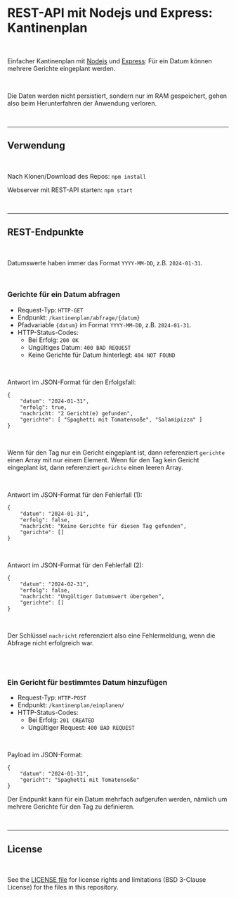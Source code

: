 # REST-API mit Nodejs und Express: Kantinenplan #

<br>

Einfacher Kantinenplan mit [Nodejs](https://nodejs.org) und [Express](https://expressjs.com):
Für ein Datum können mehrere Gerichte eingeplant werden.

<br>

Die Daten werden nicht persistiert, sondern nur im RAM gespeichert, gehen also beim Herunterfahren
der Anwendung verloren.

<br>

----

## Verwendung ##

<br>

Nach Klonen/Download des Repos: `npm install`

Webserver mit REST-API starten: `npm start`

<br>

----

## REST-Endpunkte ##

<br>

Datumswerte haben immer das Format `YYYY-MM-DD`, z.B. `2024-01-31`.

<br>

### Gerichte für ein Datum abfragen ###

* Request-Typ: `HTTP-GET`
* Endpunkt: `/kantinenplan/abfrage/{datum}`
* Pfadvariable `{datum}` im Format `YYYY-MM-DD`, z.B. `2024-01-31`.
* HTTP-Status-Codes:
  * Bei Erfolg: `200 OK`
  * Ungültiges Datum: `400 BAD REQUEST`
  * Keine Gerichte für Datum hinterlegt: `404 NOT FOUND`

<br>

Antwort im JSON-Format für den Erfolgsfall:
```
{
    "datum": "2024-01-31",
    "erfolg": true,
    "nachricht: "2 Gericht(e) gefunden",
    "gerichte": [ "Spaghetti mit Tomatensoße", "Salamipizza" ]
}
```

<br>

Wenn für den Tag nur ein Gericht eingeplant ist, dann referenziert
`gerichte` einen Array mit nur einem Element.
Wenn für den Tag kein Gericht eingeplant ist, dann referenziert
`gerichte` einen leeren Array.


<br>

Antwort im JSON-Format für den Fehlerfall (1):
```
{
    "datum": "2024-01-31",
    "erfolg": false,
    "nachricht: "Keine Gerichte für diesen Tag gefunden",
    "gerichte": []
}
```

<br>

Antwort im JSON-Format für den Fehlerfall (2):
```
{
    "datum": "2024-02-31",
    "erfolg": false,
    "nachricht: "Ungültiger Datumswert übergeben",
    "gerichte": []
}
```

<br>

Der Schlüssel `nachricht` referenziert also eine Fehlermeldung,
wenn die Abfrage nicht erfolgreich war.

<br>


<br>

### Ein Gericht für bestimmtes Datum hinzufügen ###

* Request-Typ: `HTTP-POST`
* Endpunkt: `/kantinenplan/einplanen/`
* HTTP-Status-Codes:
  * Bei Erfolg: `201 CREATED`
  * Ungültiger Request: `400 BAD REQUEST`

<br>

Payload im JSON-Format:
```
{
    "datum": "2024-01-31",
    "gericht": "Spaghetti mit Tomatensoße"
}
```

Der Endpunkt kann für ein Datum mehrfach aufgerufen werden, nämlich um mehrere
Gerichte für den Tag zu definieren.

<br>

----

## License ##

<br>

See the [LICENSE file](LICENSE.md) for license rights and limitations (BSD 3-Clause License)
for the files in this repository.

<br>


